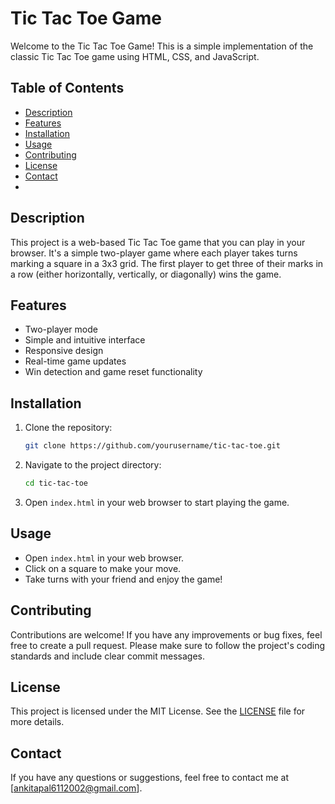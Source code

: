 # Tic Tac Toe Game

Welcome to the Tic Tac Toe Game! This is a simple implementation of the classic Tic Tac Toe game using HTML, CSS, and JavaScript.

## Table of Contents

- [Description](#description)
- [Features](#features)
- [Installation](#installation)
- [Usage](#usage)
- [Contributing](#contributing)
- [License](#license)
- [Contact](#contact)
- 

## Description

This project is a web-based Tic Tac Toe game that you can play in your browser. It's a simple two-player game where each player takes turns marking a square in a 3x3 grid. The first player to get three of their marks in a row (either horizontally, vertically, or diagonally) wins the game.


## Features

- Two-player mode
- Simple and intuitive interface
- Responsive design
- Real-time game updates
- Win detection and game reset functionality


## Installation

1. Clone the repository:
    ```bash
    git clone https://github.com/yourusername/tic-tac-toe.git
    ```

2. Navigate to the project directory:
    ```bash
    cd tic-tac-toe
    ```

3. Open `index.html` in your web browser to start playing the game.

## Usage

- Open `index.html` in your web browser.
- Click on a square to make your move.
- Take turns with your friend and enjoy the game!

## Contributing

Contributions are welcome! If you have any improvements or bug fixes, feel free to create a pull request. Please make sure to follow the project's coding standards and include clear commit messages.

## License

This project is licensed under the MIT License. See the [LICENSE](LICENSE) file for more details.

## Contact

If you have any questions or suggestions, feel free to contact me at [ankitapal6112002@gmail.com].
